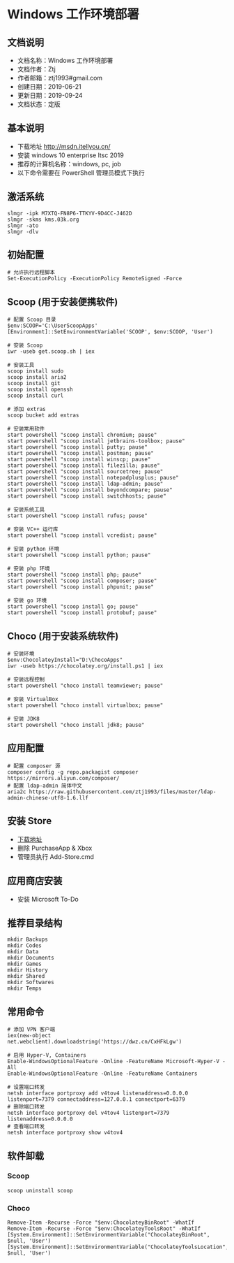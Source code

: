 # Windows 工作环境部署

## 文档说明
- 文档名称：Windows 工作环境部署
- 文档作者：Ztj
- 作者邮箱：ztj1993#gmail.com
- 创建日期：2019-06-21
- 更新日期：2019-09-24
- 文档状态：定版

## 基本说明
- 下载地址 http://msdn.itellyou.cn/
- 安装 windows 10 enterprise ltsc 2019
- 推荐的计算机名称：windows, pc, job
- 以下命令需要在 PowerShell 管理员模式下执行

## 激活系统
```
slmgr -ipk M7XTQ-FN8P6-TTKYV-9D4CC-J462D
slmgr -skms kms.03k.org
slmgr -ato
slmgr -dlv
```

## 初始配置
```
# 允许执行远程脚本
Set-ExecutionPolicy -ExecutionPolicy RemoteSigned -Force
```

## Scoop (用于安装便携软件)
```
# 配置 Scoop 目录
$env:SCOOP='C:\UserScoopApps'
[Environment]::SetEnvironmentVariable('SCOOP', $env:SCOOP, 'User')

# 安装 Scoop
iwr -useb get.scoop.sh | iex

# 安装工具
scoop install sudo
scoop install aria2
scoop install git
scoop install openssh
scoop install curl

# 添加 extras
scoop bucket add extras

# 安装常用软件
start powershell "scoop install chromium; pause"
start powershell "scoop install jetbrains-toolbox; pause"
start powershell "scoop install putty; pause"
start powershell "scoop install postman; pause"
start powershell "scoop install winscp; pause"
start powershell "scoop install filezilla; pause"
start powershell "scoop install sourcetree; pause"
start powershell "scoop install notepadplusplus; pause"
start powershell "scoop install ldap-admin; pause"
start powershell "scoop install beyondcompare; pause"
start powershell "scoop install switchhosts; pause"

# 安装系统工具
start powershell "scoop install rufus; pause"

# 安装 VC++ 运行库
start powershell "scoop install vcredist; pause"

# 安装 python 环境
start powershell "scoop install python; pause"

# 安装 php 环境
start powershell "scoop install php; pause"
start powershell "scoop install composer; pause"
start powershell "scoop install phpunit; pause"

# 安装 go 环境
start powershell "scoop install go; pause"
start powershell "scoop install protobuf; pause"
```

## Choco (用于安装系统软件)
```
# 安装环境
$env:ChocolateyInstall="D:\ChocoApps"
iwr -useb https://chocolatey.org/install.ps1 | iex

# 安装远程控制
start powershell "choco install teamviewer; pause"

# 安装 VirtualBox
start powershell "choco install virtualbox; pause"

# 安装 JDK8
start powershell "choco install jdk8; pause"
```

## 应用配置
```
# 配置 composer 源
composer config -g repo.packagist composer https://mirrors.aliyun.com/composer/
# 配置 ldap-admin 简体中文
aria2c https://raw.githubusercontent.com/ztj1993/files/master/ldap-admin-chinese-utf8-1.6.llf
```

## 安装 Store
- [下载地址](https://github.com/kkkgo/LTSC-Add-MicrosoftStore)
- 删除 PurchaseApp & Xbox
- 管理员执行 Add-Store.cmd

## 应用商店安装
- 安装 Microsoft To-Do

## 推荐目录结构
```
mkdir Backups
mkdir Codes
mkdir Data
mkdir Documents
mkdir Games
mkdir History
mkdir Shared
mkdir Softwares
mkdir Temps
```

## 常用命令
```
# 添加 VPN 客户端
iex(new-object net.webclient).downloadstring('https://dwz.cn/CxHFkLgw')

# 启用 Hyper-V, Containers
Enable-WindowsOptionalFeature -Online -FeatureName Microsoft-Hyper-V -All
Enable-WindowsOptionalFeature -Online -FeatureName Containers

# 设置端口转发
netsh interface portproxy add v4tov4 listenaddress=0.0.0.0 listenport=7379 connectaddress=127.0.0.1 connectport=6379
# 删除端口转发
netsh interface portproxy del v4tov4 listenport=7379 listenaddress=0.0.0.0
# 查看端口转发
netsh interface portproxy show v4tov4
```

## 软件卸载

### Scoop
```
scoop uninstall scoop
```

### Choco
```
Remove-Item -Recurse -Force "$env:ChocolateyBinRoot" -WhatIf
Remove-Item -Recurse -Force "$env:ChocolateyToolsRoot" -WhatIf
[System.Environment]::SetEnvironmentVariable("ChocolateyBinRoot", $null, 'User')
[System.Environment]::SetEnvironmentVariable("ChocolateyToolsLocation", $null, 'User')
```
